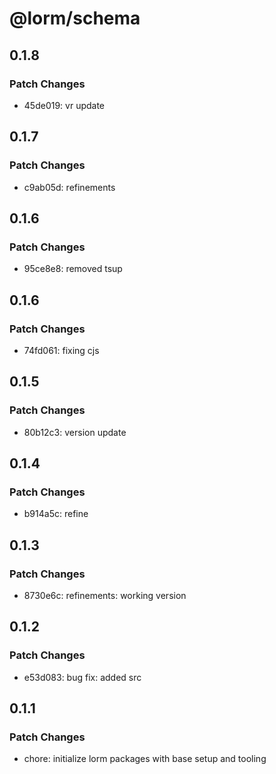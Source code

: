 # @lorm/schema

## 0.1.8

### Patch Changes

- 45de019: vr update

## 0.1.7

### Patch Changes

- c9ab05d: refinements

## 0.1.6

### Patch Changes

- 95ce8e8: removed tsup

## 0.1.6

### Patch Changes

- 74fd061: fixing cjs

## 0.1.5

### Patch Changes

- 80b12c3: version update

## 0.1.4

### Patch Changes

- b914a5c: refine

## 0.1.3

### Patch Changes

- 8730e6c: refinements: working version

## 0.1.2

### Patch Changes

- e53d083: bug fix: added src

## 0.1.1

### Patch Changes

- chore: initialize lorm packages with base setup and tooling
